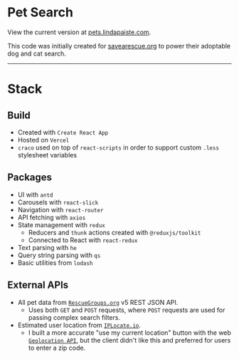 # Pet Search

View the current version at [pets.lindapaiste.com](https://pets.lindapaiste.com/).

This code was initially created for [savearescue.org](https://savearescue.org/adoptable-dogs-cats) to power their adoptable dog and cat search.

---

# Stack

## Build
 - Created with `Create React App`
 - Hosted on `Vercel`
 - `craco` used on top of `react-scripts` in order to support custom `.less` stylesheet variables

## Packages
 - UI with `antd`
 - Carousels with `react-slick`
 - Navigation with `react-router`
 - API fetching with `axios`
 - State management with `redux`
   - Reducers and `thunk` actions created with `@reduxjs/toolkit`
   - Connected to React with `react-redux`
 - Text parsing with `he`
 - Query string parsing with `qs`
 - Basic utilities from `lodash`

## External APIs
 - All pet data from [`RescueGroups.org`](https://api.rescuegroups.org/v5/public/docs#start-here) v5 REST JSON API.
   - Uses both `GET` and `POST` requests, where `POST` requests are used for passing complex search filters.
 - Estimated user location from [`IPLocate.io`](https://www.iplocate.io/).
   - I built a more accurate "use my current location" button with the web [`Geolocation API`](https://developer.mozilla.org/en-US/docs/Web/API/Geolocation_API), but the client didn't like this and preferred for users to enter a zip code.